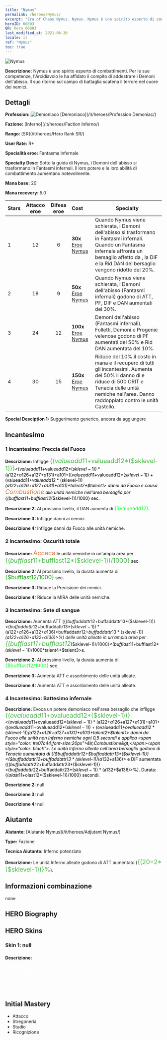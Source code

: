 ```yaml
---
title: "Nymus"
permalink: /heroes/Nymus/
excerpt: "Era of Chaos Nymus. Nymus. Nymus è uno spirito esperto di combattimenti. Per le sue competenze, l'Arcidiavolo le ha affidato il compito di addestrare i Demoni dell'abisso. Il suo ritorno sul campo di battaglia scatena il terrore nel cuore dei nemici."
heroID: 60803
QR: hero_60803
last_modified_at: 2021-06-30
locale: it
ref: "Nymus"
toc: true
---
```

  ![Nymus](/images/h/h_Nymus.jpg)

 **Descrizione:** Nymus è uno spirito esperto di combattimenti. Per le sue competenze, l'Arcidiavolo le ha affidato il compito di addestrare i Demoni dell'abisso. Il suo ritorno sul campo di battaglia scatena il terrore nel cuore dei nemici.
## Dettagli
 **Profession:** ![Demoniaco](/images/h/h_prof_9.png)  [Demoniaco](/it/heroes/Profession Demoniac/)

 **Fazione:** [Inferno](/it/heroes/Faction Inferno/)

 **Rango:** [SR](/it/heroes/Hero Rank SR/)

 **User Rate:** R+

 **Specialità eroe:** Fantasma infernale

 **Specialty Desc:** Sotto la guida di Nymus, i Demoni dell'abisso si trasformano in Fantasmi infernali. Il loro potere e le loro abilità di combattimento aumentano notevolmente.

 **Mana base:** 20

 **Mana recovery:** 5.0


  | Stars | Attacco eroe | Difesa eroe | Cost |     Specialty     |
  |---------|:---------------:|:---------------:|:--|--------------------|
  |    1    | 12 | 6 | **30x** [Eroe Nymus](/ItemsIT/her_2131/) | Quando Nymus viene schierata, i Demoni dell'abisso si trasformano in Fantasmi infernali. Quando un Fantasma infernale affronta un bersaglio affetto da <Combustione>, la DIF e la Rid DAN del bersaglio vengono ridotte del 20%. |
  |    2    | 18 | 9 | **50x** [Eroe Nymus](/ItemsIT/her_2131/) | Quando Nymus viene schierata, i Demoni dell'abisso (Fantasmi infernali) godono di ATT, PF, DIF e DAN aumentati del 30%. |
  |    3    | 24 | 12 | **100x** [Eroe Nymus](/ItemsIT/her_2131/) | Demoni dell'abisso (Fantasmi infernali), Folletti, Demoni e Progenie velenose godono di PF aumentati del 50% e Rid DAN aumentata del 10%. |
  |    4    | 30 | 15 | **150x** [Eroe Nymus](/ItemsIT/her_2131/) | Riduce del 10% il costo in mana e il recupero di tutti gli incantesimi. Aumenta del 50% il danno di <Battesimo del fuoco> e riduce di 500 CRIT e Tenacia delle unità nemiche nell'area. Danno raddoppiato contro le unità Castello. |

 **Special Desciption 1:** Suggerimento generico, ancora da aggiungere

## Incantesimo
### 1 Incantesimo: Freccia del Fuoco
 **Descrizione:** Infligge <span style="color: #48b946;font-size:20px">{($valueadd11+$valueadd12*($sklevel-1))}</span><span style="color: black"><($valueadd11+$valueadd12*($sklevel-1))*($a122+$a126+$a127+$a131)+$a101+(($valueadd11+$valueadd12*($sklevel-1))+($valueadd11+$valueadd12*($sklevel-1))*($a122+$a126+$a127+$a131)+$a101)*$talent2+$talent1> danni da Fuoco e causa <span style="color: #e07c44;font-size:20px">Combustione</span><span style="color: black"> alle unità nemiche nell'area bersaglio per {($bufflast11+$bufflast12*($sklevel-1))/1000} sec.

 **Descrizione 2:** Al prossimo livello, il DAN aumenta di <span style="color: #00ff22;font-size:16px">{$valueadd12}</span><span style="color: black">.

 **Descrizione 3:** Infligge danni ai nemici.

 **Descrizione 4:** Infligge danni da Fuoco alle unità nemiche.

### 2 Incantesimo: Oscurità totale
 **Descrizione:** <span style="color: #e07c44;font-size:20px">Acceca</span><span style="color: black"> le unità nemiche in un'ampia area per <span style="color: #48b946;font-size:20px">{($bufflast11+$bufflast12*($sklevel-1))/1000}</span><span style="color: black"> sec.

 **Descrizione 2:** Al prossimo livello, la durata aumenta di <span style="color: #1ca216;font-size:18px">{$bufflast12/1000}</span><span style="color: black"> sec.

 **Descrizione 3:** Riduce la Precisione dei nemici.

 **Descrizione 4:** Riduce la MIRA delle unità nemiche.

### 3 Incantesimo: Sete di sangue
 **Descrizione:** Aumenta ATT ({($buffaddattr12+$buffaddattr13*($sklevel-1))}<($buffaddattr12+$buffaddattr13*($sklevel-1))*($a122+$a126+$a132+$a136)>%) e assorbimento ({($buffaddattr22+$buffaddattr23*($sklevel-1))}<($buffaddattr12+$buffaddattr13*($sklevel-1))*($a122+$a126+$a132+$a136)>%) delle unità alleate in un'ampia area per <span style="color: #48b946;font-size:20px">{($bufflast11+$bufflast12*($sklevel-1))/1000}</span><span style="color: black"><($bufflast11+$bufflast12*($sklevel-1))/1000*$talent4+$talent3>s.

 **Descrizione 2:** Al prossimo livello, la durata aumenta di <span style="color: #00ff22;font-size:16px">{$bufflast12/1000}</span><span style="color: black"> sec.

 **Descrizione 3:** Aumenta ATT e assorbimento delle unità alleate.

 **Descrizione 4:** Aumenta ATT e assorbimento delle unità alleate.

### 4 Incantesimo: Battesimo infernale
 **Descrizione:** Evoca un potere demoniaco nell'area bersaglio che infligge <span style="color: #48b946;font-size:20px">{($ovalueadd11+$ovalueadd12*($sklevel-1))}</span><span style="color: black"><($ovalueadd11+$ovalueadd12*($sklevel-1))*($a122+$a126+$a127+$a131)+$a101+(($ovalueadd11+$ovalueadd12*($sklevel-1))+($ovalueadd11+$ovalueadd12*($sklevel-1))*($a122+$a126+$a127+$a131)+$a101)*$talent2+$talent1> danni da Fuoco alle unità non Inferno nemiche ogni 0,5 secondi e applica <span style="color: #e07c44;font-size:20px">&lt;Combustione&gt;</span><span style="color: black">. Le unità Inferno alleate nell'area bersaglio godono di Tenacia aumentata di {($buffaddattr12+$buffaddattr13*($sklevel-1))}<($buffaddattr12+$buffaddattr13*($sklevel-1))*($a132+$a136)> e DIF aumentata ({($buffaddattr22+$buffaddattr23*($sklevel-1))}<($buffaddattr22+$buffaddattr23*($sklevel-1))*($a132+$a136)>%). Durata: {($olast11+$olast12*($sklevel-1))/1000} secondi.

 **Descrizione 2:** null

 **Descrizione 3:** null

 **Descrizione 4:** null


## Aiutante

 **Aiutante:**  [Aiutante Nymus](/it/heroes/Adjutant Nymus/) 

 **Type:**  Fazione 

 **Tecnica Aiutante:**  Inferno potenziato 

 **Descrizione:** Le unità Inferno alleate godono di ATT aumentato (<span style="color: #48b946;font-size:20px">{(20+2*($sklevel-1))}%</span><span style="color: black">).

## Informazioni combinazione

  none
## HERO Biography

## HERO Skins
### Skin 1: **null**

 **Descrizione:** <span style="color: #ffffff;font-size:20px">Nymus è uno spirito esperto di combattimenti. Per le sue competenze, l'Arcidiavolo le ha affidato il compito di addestrare i Demoni dell'abisso. Il suo ritorno sul campo di battaglia scatena il terrore nel cuore dei nemici.</span>



## Initial Mastery
   - Attacco
   - Stregoneria
   - Studio
   - Ricognizione
